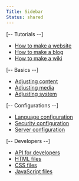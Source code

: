 ```yaml
---
Title: Sidebar
Status: shared
---
```

[-- Tutorials --]

* [How to make a website](how-to-make-a-website)
* [How to make a blog](how-to-make-a-blog)
* [How to make a wiki](how-to-make-a-wiki)

[-- Basics --]

* [Adjusting content](adjusting-content)
* [Adjusting media](adjusting-media)
* [Adjusting system](adjusting-system)

[-- Configurations --]

* [Language configuration](language-configuration)
* [Security configuration](security-configuration)
* [Server configuration](server-configuration)

[-- Developers --]

* [API for developers](api)
* [HTML files](html-files)
* [CSS files](css-files)
* [JavaScript files](javascript-files)
